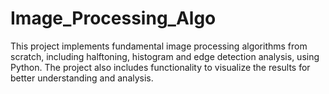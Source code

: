 # Image_Processing_Algo
 
This project implements fundamental image processing algorithms from scratch, including halftoning, histogram and edge detection analysis, using Python. 
The project also includes functionality to visualize the results for better understanding and analysis.
